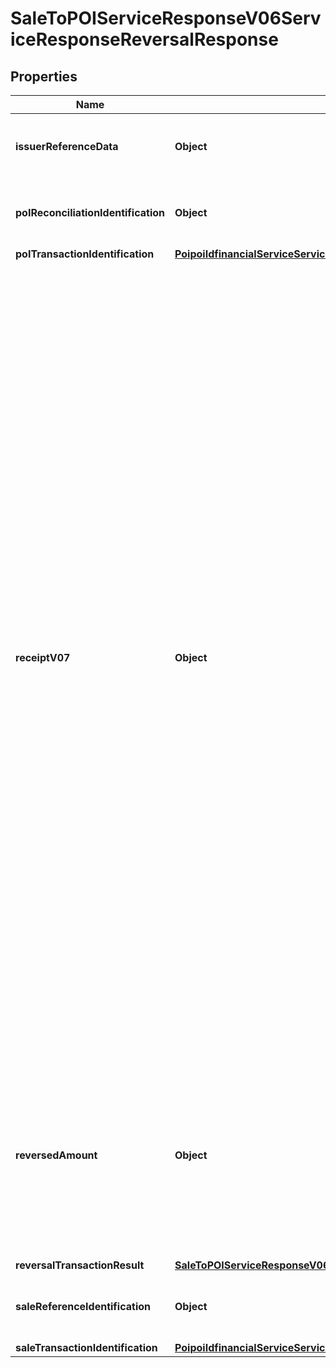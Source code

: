 # SaleToPOIServiceResponseV06ServiceResponseReversalResponse

## Properties
Name | Type | Description | Notes
------------ | ------------- | ------------- | -------------
**issuerReferenceData** | **Object** | Specifies a character string with a maximum length of 140 characters.&lt;br/&gt; |  [optional]
**poIReconciliationIdentification** | **Object** | Specifies a character string with a maximum length of 35 characters.&lt;br/&gt; |  [optional]
**poITransactionIdentification** | [**PoipoiIdfinancialServiceServiceRequestBalanceInquiryRequestSaleTransactionIdentification**](PoipoiIdfinancialServiceServiceRequestBalanceInquiryRequestSaleTransactionIdentification.md) |  | 
**receiptV07** | **Object** | Scope  The Receipt message is sent by the transaction administrator to a member of the system. It is sent to acknowledge the receipt of one or multiple messages sent previously.  The Receipt message is an application receipt acknowledgement and conveys information about the processing of the original message(s).  Usage  The Receipt message is used when the exchange of messages takes place in an asynchronous manner.  This may happen, for instance, when an action is requested from the transaction administrator (a deletion, modification or cancellation). The transaction administrator will first acknowledge the request (with a Receipt message) and then execute it.  The message can contain information based on the following elements: reference of the message(s) it acknowledges, the status code (optional) and further explanation:  - reference of the message it acknowledges  - potentially, a status code and an explanation. |  [optional]
**reversedAmount** | **Object** | Number of monetary units specified in a currency where the unit of currency is implied by the context and compliant with ISO 4217. The decimal separator is a dot. Note: a zero amount is considered a positive amount.&lt;br/&gt; |  [optional]
**reversalTransactionResult** | [**SaleToPOIServiceResponseV06ServiceResponseReversalResponseReversalTransactionResult**](SaleToPOIServiceResponseV06ServiceResponseReversalResponseReversalTransactionResult.md) |  | 
**saleReferenceIdentification** | **Object** | Specifies a character string with a maximum length of 35 characters.&lt;br/&gt; |  [optional]
**saleTransactionIdentification** | [**PoipoiIdfinancialServiceServiceRequestBalanceInquiryRequestSaleTransactionIdentification**](PoipoiIdfinancialServiceServiceRequestBalanceInquiryRequestSaleTransactionIdentification.md) |  | 
